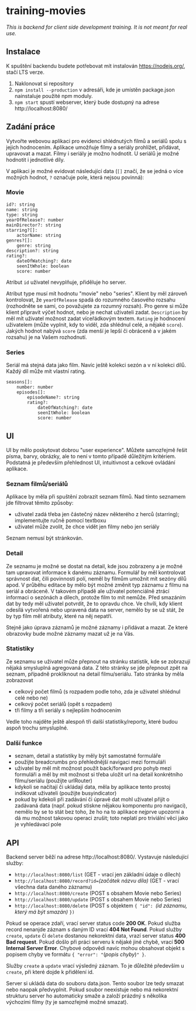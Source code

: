 # training-movies

*This is backend for client side development training. It is not meant for real use.*

## Instalace

K spuštění backendu budete potřebovat mít instalován https://nodejs.org/, stačí LTS verze.

1. Naklonovat si repository
1. `npm install --production` v adresáři, kde je umístěn package.json nainstaluje použité npm moduly.
1. `npm start` spustí webserver, který bude dostupný na adrese http://localhost:8080/

## Zadání práce

Vytvořte webovou aplikaci pro evidenci shlédnutých filmů a seriálů spolu s jejich hodnocením. Aplikace umožňuje filmy a seriály prohlížet, přidávat, upravovat a mazat. Filmy i seriály je možno hodnotit. U seriálů je možné hodnotit i jednotlivé díly.

V aplikaci je možné evidovat následující data (`[]` značí, že se jedná o více možných hodnot, `?` označuje pole, která nejsou povinná):

### Movie

    id?: string
    name: string
    type: string
    yearOfRelease?: number
    mainDirector?: string
    starring?[]:
        actorName: string
    genres?[]:
        genre: string
    description?: string
    rating?:
        dateOfWatching?: date
        seenItWhole: boolean
        score: number

Atribut `id` uživatel nevyplňuje, přiděluje ho server.

Atribut type musí mít hodnotu "movie" nebo "series". Klient by měl zároveň kontrolovat, že `yearOfRelease` spadá do rozumného časového rozsahu (rozhodněte se sami, co považujete za rozumný rozsah). Pro genre si může klient připravit výčet hodnot, nebo je nechat uživateli zadat. `Description` by měl mít uživatel možnost zadat víceřádkovým textem. `Rating` je hodnocení uživatelem (může vyplnit, kdy to viděl, zda shlédnul celé, a nějaké `score`). Jakých hodnot nabývá `score` (zda menší je lepší či obráceně a v jakém rozsahu) je na Vašem rozhodnutí.

### Series

Seriál má stejná data jako film. Navíc ještě kolekci sezón a v ní kolekci dílů. Každý díl může mít vlastní rating.

    seasons[]:
        number: number
        episodes[]:
            episodeName?: string
            rating?:
                dateOfWatching?: date
                seenItWhole: boolean
                score: number

## UI

UI by mělo poskytovat dobrou "user experience". Můžete samozřejmě řešit písma, barvy, obrázky, ale to není v tomto případě důležitým kritériem. Podstatná je především přehlednost UI, intuitivnost a celkové ovládání aplikace.

### Seznam filmů/seriálů

Aplikace by měla při spuštění zobrazit seznam filmů. Nad tímto seznamem jde filtrovat těmito způsoby:

- uživatel zadá třeba jen částečný název některého z herců (starring); implementujte ručně pomocí textboxu
- uživatel může zvolit, že chce vidět jen filmy nebo jen seriály

Seznam nemusí být stránkován.

### Detail

Ze seznamu je možné se dostat na detail, kde jsou zobrazeny a je možné tam upravovat informace k danému záznamu. Formulář by měl kontrolovat správnost dat, čili povinnosti polí, neměl by filmům umožnit mít sezóny dílů apod. V průběhu editace by mělo být možné změnit typ záznamu z filmu na seriál a obráceně. V takovém případě ale uživatel potenciálně ztrácí informaci o sezónách a dílech, protože film to mít nemůže. Před smazáním dat by tedy měl uživatel potvrdit, že to opravdu chce. Ve chvíli, kdy klient odesílá vytvořená nebo upravená data na server, nemělo by se už stát, že by typ film měl atributy, které na něj nepatří.

Stejně jako úprava záznamů je možné záznamy i přidávat a mazat. Ze které obrazovky bude možné záznamy mazat už je na Vás.

### Statistiky

Ze seznamu se uživatel může přepnout na stránku statistik, kde se zobrazují nějaká smysluplná agregovaná data. Z této stránky se jde přepnout zpět na seznam, případně prokliknout na detail filmu/seriálu. Tato stránka by měla zobrazovat

- celkový počet filmů (s rozpadem podle toho, zda je uživatel shlédnul celé nebo ne)
- celkový počet seriálů (opět s rozpadem)
- tři filmy a tři seriály s nejlepším hodnocením

Vedle toho najděte ještě alespoň tři další statistiky/reporty, které budou aspoň trochu smysluplné.

### Další funkce

- seznam, detail a statistiky by měly být samostatné formuláře
- použijte breadcrumbs pro přehlednější navigaci mezi formuláři
- uživatel by měl mít možnost použít back/forward pro pohyb mezi formuláři a měl by mít možnost si třeba uložit url na detail konkrétního filmu/seriálu (použijte urlRouter)
- kdykoli se načítají či ukládají data, měla by aplikace tento prostoj indikovat uživateli (použijte busyindicator)
- pokud by kdekoli při zadávání či úpravě dat mohl uživatel přijít o zadávaná data (např. pokud stiskne nějakou komponentu pro navigaci), nemělo by se to stát bez toho, že ho na to aplikace nejprve upozorní a dá mu možnost takovou operaci zrušit; toto neplatí pro triviální věci jako je vyhledávací pole

## API

Backend server běží na adrese http://localhost:8080/. Vystavuje následující služby:

- `http://localhost:8080/list` (GET - vrací jen základní údaje o dílech)
- `http://localhost:8080/record?id=`*(začátek názvu díla)* (GET - vrací všechna data daného záznamu)
- `http://localhost:8080/create` (POST s obsahem Movie nebo Series)
- `http://localhost:8080/update` (POST s obsahem Movie nebo Series)
- `http://localhost:8080/delete` (POST s objektem `{ "id": `*(id záznamu, který má být smazán)* `})`

Pokud se operace zdaří, vrací server status code **200 OK**. Pokud služba record nenanjde záznam s daným ID vrací **404 Not Found**. Pokud služby `create`, `update` či `delete` dostanou nekorektní data, vrazí server status **400 Bad request**. Pokud došlo při práci serveru k nějaké jiné chybě, vrací **500 Internal Server Error**. Chybové odpovědi navíc mohou obsahovat objekt s popisem chyby ve formátu `{ "error": "`(*popis chyby*)`" }`.

Služby `create` a `update` vrací výsledný záznam. To je důležité především u `create`, při které dojde k přidělení id.

Server si ukládá data do souboru data.json. Tento soubor lze tedy smazat nebo naopak předvyplnit. Pokud soubor neexistuje nebo má nekorektní strukturu server ho automaticky smaže a založí prázdný s několika výchozími filmy (ty je samozřejmě možné smazat).
